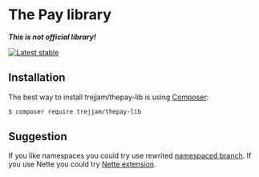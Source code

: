 The Pay library
===============

***This is not official library!*** 

[![Latest stable](https://img.shields.io/packagist/v/trejjam/thepay-lib.svg)](https://packagist.org/packages/trejjam/thepay-lib)

Installation
------------

The best way to install trejjam/thepay-lib is using  [Composer](http://getcomposer.org/):

```sh
$ composer require trejjam/thepay-lib
```

Suggestion
----------

If you like namespaces you could try use rewrited [namespaced branch](https://github.com/Trejjam/ThePay-lib/tree/namespaces). If you use Nette you could try [Nette 
extension](https://github.com/Trejjam/ThePay).

